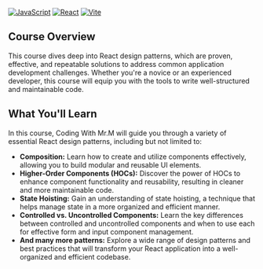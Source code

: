 [![JavaScript](https://img.shields.io/badge/JavaScript-ES6%2B-F7DF1E?style=flat-square&logo=javascript&logoColor=white)](https://developer.mozilla.org/en-US/docs/Web/JavaScript)
[![React](https://img.shields.io/badge/React-16.x%2B-61DAFB?style=flat-square&logo=react&logoColor=white)](https://reactjs.org/)
[![Vite](https://img.shields.io/badge/Vite-2.x%2B-646CFF?style=flat-square&logo=vite&logoColor=white)](https://vitejs.dev/)

## **Course Overview**

This course dives deep into React design patterns, which are proven, effective, and repeatable solutions to address common application development challenges. Whether you're a novice or an experienced developer, this course will equip you with the tools to write well-structured and maintainable code.

## **What You'll Learn**

In this course, Coding With Mr.M will guide you through a variety of essential React design patterns, including but not limited to:

- **Composition:** Learn how to create and utilize components effectively, allowing you to build modular and reusable UI elements.
- **Higher-Order Components (HOCs):** Discover the power of HOCs to enhance component functionality and reusability, resulting in cleaner and more maintainable code.
- **State Hoisting:** Gain an understanding of state hoisting, a technique that helps manage state in a more organized and efficient manner.
- **Controlled vs. Uncontrolled Components:** Learn the key differences between controlled and uncontrolled components and when to use each for effective form and input component management.
- **And many more patterns:** Explore a wide range of design patterns and best practices that will transform your React application into a well-organized and efficient codebase.